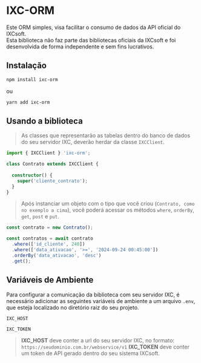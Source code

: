 # IXC-ORM

Este ORM simples, visa facilitar o consumo de dados da API oficial do IXCsoft.\
Esta biblioteca não faz parte das bibliotecas oficiais da IXCsoft e foi desenvolvida de forma independente e sem fins lucrativos.


## Instalação
```bash
npm install ixc-orm
```
ou
```bash
yarn add ixc-orm
```


## Usando a biblioteca

> As classes que representarão as tabelas dentro do banco de dados do seu servidor IXC, deverão herdar da classe `IXCClient`.

```typescript
import { IXCClient } 'ixc-orm';

class Contrato extends IXCClient {
  
  constructor() {
    super('cliente_contrato');
  }
}
```

> Após instanciar um objeto com o tipo que você criou (`Contrato, como no exemplo a cima`), você poderá acessar os métodos `where`, `orderBy`, `get`, `post` e `put`.

```typescript
const contrato = new Contrato();

const contratos = await contrato
  .where(['id_cliente', 240])
  .where(['data_ativacao', '>=', '2024-09-24 00:45:00'])
  .orderBy('data_ativacao', 'desc')
  .get();
```


## Variáveis de Ambiente

Para configurar a comunicação da biblioteca com seu servidor IXC, é necessário adicionar as seguintes variáveis de ambiente a um arquivo `.env`, que esteja localizado no diretório raiz do seu projeto.

`IXC_HOST`

`IXC_TOKEN`

> **IXC_HOST** deve conter a url do seu servidor IXC, no formato: `https://seudominio.com.br/webservice/v1`
> **IXC_TOKEN** deve conter um token de API gerado dentro do seu sistema IXCsoft.
